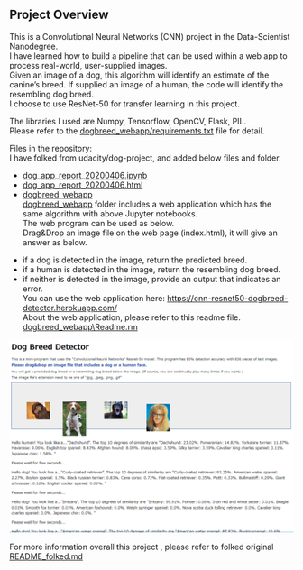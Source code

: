 ﻿[//]: # (Image References)

[image1]: ./images/sample_dog_output.png "Sample Output"
[image2]: ./images/vgg16_model.png "VGG-16 Model Keras Layers"
[image3]: ./images/vgg16_model_draw.png "VGG16 Model Figure"
[image4]: ./dogbreed_webapp/webappSnap.PNG "Web Application Example"


## Project Overview  
This is a Convolutional Neural Networks (CNN) project in the Data-Scientist Nanodegree.  
I have learned how to build a pipeline that can be used within a web app to process real-world, user-supplied images.    
Given an image of a dog, this algorithm will identify an estimate of the canine’s breed.  If supplied an image of a human, the code will identify the resembling dog breed.   
I choose to use ResNet-50 for transfer learning in this project.

The libraries I used are Numpy, Tensorflow, OpenCV, Flask, PIL.      
Please refer to the [dogbreed_webapp/requirements.txt](https://github.com/Data-Semi/dog-project-CNN/blob/master/dogbreed_webapp/requirements.txt) file for detail.  

Files in the repository:  
I have folked from udacity/dog-project, and added below files and folder.  
+ [dog_app_report_20200406.ipynb](https://github.com/Data-Semi/dog-project-CNN/blob/master/dog_app_report_20200406.ipynb)  
+ [dog_app_report_20200406.html](https://github.com/Data-Semi/dog-project-CNN/blob/master/dog_app_report_20200406.html)  
+ [dogbreed_webapp](https://github.com/Data-Semi/dog-project-CNN/tree/master/dogbreed_webapp)  
[dogbreed_webapp](https://github.com/Data-Semi/dog-project-CNN/tree/master/dogbreed_webapp) folder includes a web application which has the same algorithm with above Jupyter notebooks.  
The web program can be used as below.  
Drag&Drop an image file on the web page (index.html), it will give an answer as below.  
- if a dog is detected in the image, return the predicted breed.  
- if a human is detected in the image, return the resembling dog breed.  
- if neither is detected in the image, provide an output that indicates an error.  
You can use the web application here: https://cnn-resnet50-dogbreed-detector.herokuapp.com/    
About the web application, please refer to this readme file. [dogbreed_webapp\Readme.rm](https://github.com/Data-Semi/dog-project-CNN/blob/master/dogbreed_webapp/Readme.rm)   
 
![Web Application Example][image4]  

For more information overall this project , please refer to folked original [README_folked.md](https://github.com/Data-Semi/dog-project-CNN/blob/master/README_folked.md)  
